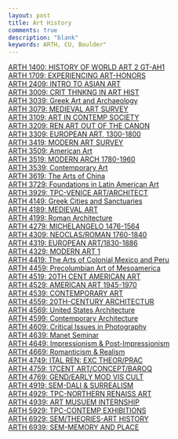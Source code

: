 ```yaml
---
layout: post
title: Art History
comments: true
description: "blank"
keywords: ARTH, CU, Boulder"
---
```

<body>
	<div><a href="../pages/ARTH-1400">ARTH 1400: HISTORY OF WORLD ART 2 GT-AH1</a></div>
	<div><a href="../pages/ARTH-1709">ARTH 1709: EXPERIENCING ART-HONORS</a></div>
	<div><a href="../pages/ARTH-2409">ARTH 2409: INTRO TO ASIAN ART</a></div>
	<div><a href="../pages/ARTH-3009">ARTH 3009: CRIT THNKNG IN ART HIST</a></div>
	<div><a href="../pages/ARTH-3039">ARTH 3039: Greek Art and Archaeology</a></div>
	<div><a href="../pages/ARTH-3079">ARTH 3079: MEDIEVAL ART SURVEY</a></div>
	<div><a href="../pages/ARTH-3109">ARTH 3109: ART IN CONTEMP SOCIETY</a></div>
	<div><a href="../pages/ARTH-3209">ARTH 3209: REN ART OUT OF THE CANON</a></div>
	<div><a href="../pages/ARTH-3309">ARTH 3309: EUROPEAN ART, 1300-1800</a></div>
	<div><a href="../pages/ARTH-3419">ARTH 3419: MODERN ART SURVEY</a></div>
	<div><a href="../pages/ARTH-3509">ARTH 3509: American Art</a></div>
	<div><a href="../pages/ARTH-3519">ARTH 3519: MODERN ARCH 1780-1960</a></div>
	<div><a href="../pages/ARTH-3539">ARTH 3539: Contemporary Art</a></div>
	<div><a href="../pages/ARTH-3619">ARTH 3619: The Arts of China</a></div>
	<div><a href="../pages/ARTH-3729">ARTH 3729: Foundations in Latin American Art</a></div>
	<div><a href="../pages/ARTH-3929">ARTH 3929: TPC-VENICE ART/ARCHITECT</a></div>
	<div><a href="../pages/ARTH-4149">ARTH 4149: Greek Cities and Sanctuaries</a></div>
	<div><a href="../pages/ARTH-4189">ARTH 4189: MEDIEVAL ART</a></div>
	<div><a href="../pages/ARTH-4199">ARTH 4199: Roman Architecture</a></div>
	<div><a href="../pages/ARTH-4279">ARTH 4279: MICHELANGELO 1476-1564</a></div>
	<div><a href="../pages/ARTH-4309">ARTH 4309: NEOCLAS/ROMAN 1760-1840</a></div>
	<div><a href="../pages/ARTH-4319">ARTH 4319: EUROPEAN ART/1830-1886</a></div>
	<div><a href="../pages/ARTH-4329">ARTH 4329: MODERN ART 1</a></div>
	<div><a href="../pages/ARTH-4419">ARTH 4419: The Arts of Colonial Mexico and Peru</a></div>
	<div><a href="../pages/ARTH-4459">ARTH 4459: Precolumbian Art of Mesoamerica</a></div>
	<div><a href="../pages/ARTH-4519">ARTH 4519: 20TH CENT AMERICAN ART</a></div>
	<div><a href="../pages/ARTH-4529">ARTH 4529: AMERICAN ART 1945-1970</a></div>
	<div><a href="../pages/ARTH-4539">ARTH 4539: CONTEMPORARY ART</a></div>
	<div><a href="../pages/ARTH-4559">ARTH 4559: 20TH-CENTURY ARCHITECTUR</a></div>
	<div><a href="../pages/ARTH-4569">ARTH 4569: United States Architecture</a></div>
	<div><a href="../pages/ARTH-4599">ARTH 4599: Contemporary Architecture</a></div>
	<div><a href="../pages/ARTH-4609">ARTH 4609: Critical Issues in Photography</a></div>
	<div><a href="../pages/ARTH-4639">ARTH 4639: Manet Seminar</a></div>
	<div><a href="../pages/ARTH-4649">ARTH 4649: Impressionism & Post-Impressionism</a></div>
	<div><a href="../pages/ARTH-4669">ARTH 4669: Romanticism & Realism</a></div>
	<div><a href="../pages/ARTH-4749">ARTH 4749: ITAL REN: EXC THEOR/PRAC</a></div>
	<div><a href="../pages/ARTH-4759">ARTH 4759: 17CENT ART/CONCEPT/BAROQ</a></div>
	<div><a href="../pages/ARTH-4769">ARTH 4769: GEND/EARLY MOD VIS CULT</a></div>
	<div><a href="../pages/ARTH-4919">ARTH 4919: SEM-DALI & SURREALISM</a></div>
	<div><a href="../pages/ARTH-4929">ARTH 4929: TPC-NORTHERN RENAISS ART</a></div>
	<div><a href="../pages/ARTH-4939">ARTH 4939: ART MUSUEM INTERNSHIP</a></div>
	<div><a href="../pages/ARTH-5929">ARTH 5929: TPC-CONTEMP EXHIBITIONS</a></div>
	<div><a href="../pages/ARTH-6929">ARTH 6929: SEM/THEORIES-ART HISTORY</a></div>
	<div><a href="../pages/ARTH-6939">ARTH 6939: SEM-MEMORY AND PLACE</a></div>
</body>